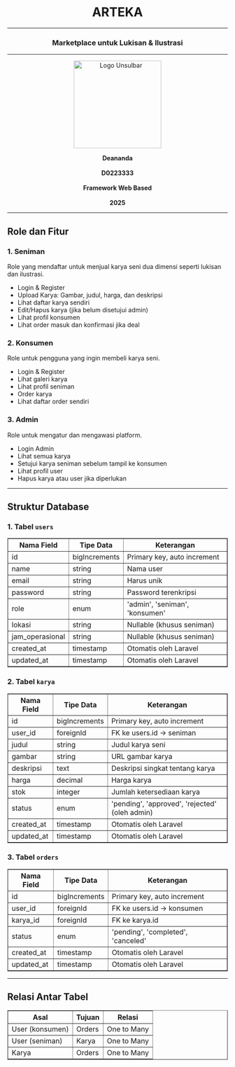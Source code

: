 
<h1 align="center">ARTEKA</h1>

<hr/>

<h3 align="center">Marketplace untuk Lukisan & Ilustrasi</h3>

---

<p align="center">
  <img src="https://github.com/user-attachments/assets/36f5b8ce-b59d-4c5d-892f-31a6f36b31b5" alt="Logo Unsulbar" width="200"/>
</p>

<p align="center">
  <strong>Deananda</strong><br/><br/>
  <strong>D0223333</strong><br/><br/>
  <strong>Framework Web Based</strong><br/><br/>
  <strong>2025</strong>
</p>

---
  <h2>Role dan Fitur</h2>

  <h3>1. Seniman</h3>
  <p>Role yang mendaftar untuk menjual karya seni dua dimensi seperti lukisan dan ilustrasi.</p>
  <ul>
    <li>Login & Register</li>
    <li>Upload Karya: Gambar, judul, harga, dan deskripsi</li>
    <li>Lihat daftar karya sendiri</li>
    <li>Edit/Hapus karya (jika belum disetujui admin)</li>
    <li>Lihat profil konsumen</li>
    <li>Lihat order masuk dan konfirmasi jika deal</li>
  </ul>

  <h3>2. Konsumen</h3>
  <p>Role untuk pengguna yang ingin membeli karya seni.</p>
  <ul>
    <li>Login & Register</li>
    <li>Lihat galeri karya</li>
    <li>Lihat profil seniman</li>
    <li>Order karya</li>
    <li>Lihat daftar order sendiri</li>
  </ul>

  <h3>3. Admin</h3>
  <p>Role untuk mengatur dan mengawasi platform.</p>
  <ul>
    <li>Login Admin</li>
    <li>Lihat semua karya</li>
    <li>Setujui karya seniman sebelum tampil ke konsumen</li>
    <li>Lihat profil user</li>
    <li>Hapus karya atau user jika diperlukan</li>
  </ul>

  <hr>

  <h2>Struktur Database</h2>

  <h3>1. Tabel <code>users</code></h3>
  <table border="1" cellpadding="5" cellspacing="0">
    <thead>
      <tr>
        <th>Nama Field</th>
        <th>Tipe Data</th>
        <th>Keterangan</th>
      </tr>
    </thead>
    <tbody>
      <tr><td>id</td><td>bigIncrements</td><td>Primary key, auto increment</td></tr>
      <tr><td>name</td><td>string</td><td>Nama user</td></tr>
      <tr><td>email</td><td>string</td><td>Harus unik</td></tr>
      <tr><td>password</td><td>string</td><td>Password terenkripsi</td></tr>
      <tr><td>role</td><td>enum</td><td>'admin', 'seniman', 'konsumen'</td></tr>
      <tr><td>lokasi</td><td>string</td><td>Nullable (khusus seniman)</td></tr>
      <tr><td>jam_operasional</td><td>string</td><td>Nullable (khusus seniman)</td></tr>
      <tr><td>created_at</td><td>timestamp</td><td>Otomatis oleh Laravel</td></tr>
      <tr><td>updated_at</td><td>timestamp</td><td>Otomatis oleh Laravel</td></tr>
    </tbody>
  </table>

  <h3>2. Tabel <code>karya</code></h3>
  <table border="1" cellpadding="5" cellspacing="0">
    <thead>
      <tr>
        <th>Nama Field</th>
        <th>Tipe Data</th>
        <th>Keterangan</th>
      </tr>
    </thead>
    <tbody>
      <tr><td>id</td><td>bigIncrements</td><td>Primary key, auto increment</td></tr>
      <tr><td>user_id</td><td>foreignId</td><td>FK ke users.id → seniman</td></tr>
      <tr><td>judul</td><td>string</td><td>Judul karya seni</td></tr>
      <tr><td>gambar</td><td>string</td><td>URL gambar karya</td></tr>
      <tr><td>deskripsi</td><td>text</td><td>Deskripsi singkat tentang karya</td></tr>
      <tr><td>harga</td><td>decimal</td><td>Harga karya</td></tr>
      <tr><td>stok</td><td>integer</td><td>Jumlah ketersediaan karya</td></tr>
      <tr><td>status</td><td>enum</td><td>'pending', 'approved', 'rejected' (oleh admin)</td></tr>
      <tr><td>created_at</td><td>timestamp</td><td>Otomatis oleh Laravel</td></tr>
      <tr><td>updated_at</td><td>timestamp</td><td>Otomatis oleh Laravel</td></tr>
    </tbody>
  </table>

  <h3>3. Tabel <code>orders</code></h3>
  <table border="1" cellpadding="5" cellspacing="0">
    <thead>
      <tr>
        <th>Nama Field</th>
        <th>Tipe Data</th>
        <th>Keterangan</th>
      </tr>
    </thead>
    <tbody>
      <tr><td>id</td><td>bigIncrements</td><td>Primary key, auto increment</td></tr>
      <tr><td>user_id</td><td>foreignId</td><td>FK ke users.id → konsumen</td></tr>
      <tr><td>karya_id</td><td>foreignId</td><td>FK ke karya.id</td></tr>
      <tr><td>status</td><td>enum</td><td>'pending', 'completed', 'canceled'</td></tr>
      <tr><td>created_at</td><td>timestamp</td><td>Otomatis oleh Laravel</td></tr>
      <tr><td>updated_at</td><td>timestamp</td><td>Otomatis oleh Laravel</td></tr>
    </tbody>
  </table>

  <hr>

  <h2>Relasi Antar Tabel</h2>
  <table border="1" cellpadding="5" cellspacing="0">
    <thead>
      <tr>
        <th>Asal</th>
        <th>Tujuan</th>
        <th>Relasi</th>
      </tr>
    </thead>
    <tbody>
      <tr><td>User (konsumen)</td><td>Orders</td><td>One to Many</td></tr>
      <tr><td>User (seniman)</td><td>Karya</td><td>One to Many</td></tr>
      <tr><td>Karya</td><td>Orders</td><td>One to Many</td></tr>
    </tbody>
  </table>
